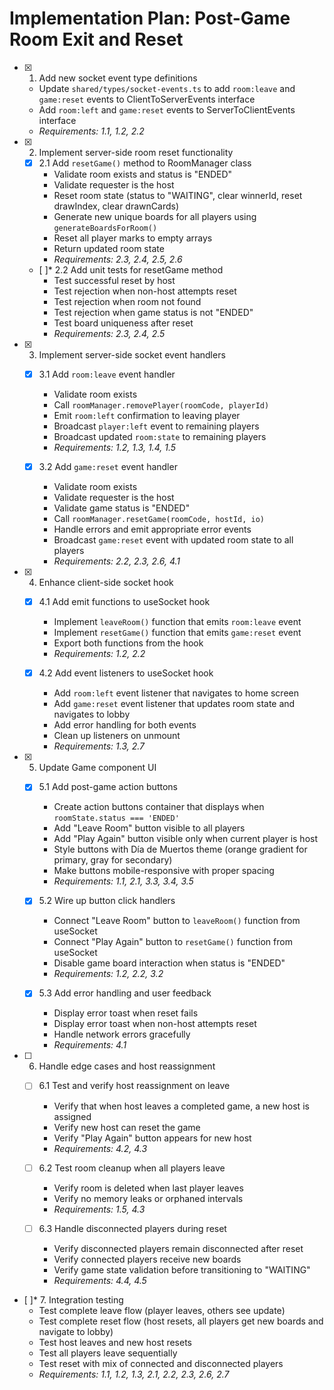 # Implementation Plan: Post-Game Room Exit and Reset

- [x] 1. Add new socket event type definitions
  - Update `shared/types/socket-events.ts` to add `room:leave` and `game:reset` events to ClientToServerEvents interface
  - Add `room:left` and `game:reset` events to ServerToClientEvents interface
  - _Requirements: 1.1, 1.2, 2.2_

- [x] 2. Implement server-side room reset functionality
  - [x] 2.1 Add `resetGame()` method to RoomManager class
    - Validate room exists and status is "ENDED"
    - Validate requester is the host
    - Reset room state (status to "WAITING", clear winnerId, reset drawIndex, clear drawnCards)
    - Generate new unique boards for all players using `generateBoardsForRoom()`
    - Reset all player marks to empty arrays
    - Return updated room state
    - _Requirements: 2.3, 2.4, 2.5, 2.6_
  
  - [ ]* 2.2 Add unit tests for resetGame method
    - Test successful reset by host
    - Test rejection when non-host attempts reset
    - Test rejection when room not found
    - Test rejection when game status is not "ENDED"
    - Test board uniqueness after reset
    - _Requirements: 2.3, 2.4, 2.5_

- [x] 3. Implement server-side socket event handlers
  - [x] 3.1 Add `room:leave` event handler
    - Validate room exists
    - Call `roomManager.removePlayer(roomCode, playerId)`
    - Emit `room:left` confirmation to leaving player
    - Broadcast `player:left` event to remaining players
    - Broadcast updated `room:state` to remaining players
    - _Requirements: 1.2, 1.3, 1.4, 1.5_
  
  - [x] 3.2 Add `game:reset` event handler
    - Validate room exists
    - Validate requester is the host
    - Validate game status is "ENDED"
    - Call `roomManager.resetGame(roomCode, hostId, io)`
    - Handle errors and emit appropriate error events
    - Broadcast `game:reset` event with updated room state to all players
    - _Requirements: 2.2, 2.3, 2.6, 4.1_

- [x] 4. Enhance client-side socket hook
  - [x] 4.1 Add emit functions to useSocket hook
    - Implement `leaveRoom()` function that emits `room:leave` event
    - Implement `resetGame()` function that emits `game:reset` event
    - Export both functions from the hook
    - _Requirements: 1.2, 2.2_
  
  - [x] 4.2 Add event listeners to useSocket hook
    - Add `room:left` event listener that navigates to home screen
    - Add `game:reset` event listener that updates room state and navigates to lobby
    - Add error handling for both events
    - Clean up listeners on unmount
    - _Requirements: 1.3, 2.7_

- [x] 5. Update Game component UI
  - [x] 5.1 Add post-game action buttons
    - Create action buttons container that displays when `roomState.status === 'ENDED'`
    - Add "Leave Room" button visible to all players
    - Add "Play Again" button visible only when current player is host
    - Style buttons with Día de Muertos theme (orange gradient for primary, gray for secondary)
    - Make buttons mobile-responsive with proper spacing
    - _Requirements: 1.1, 2.1, 3.3, 3.4, 3.5_
  
  - [x] 5.2 Wire up button click handlers
    - Connect "Leave Room" button to `leaveRoom()` function from useSocket
    - Connect "Play Again" button to `resetGame()` function from useSocket
    - Disable game board interaction when status is "ENDED"
    - _Requirements: 1.2, 2.2, 3.2_
  
  - [x] 5.3 Add error handling and user feedback
    - Display error toast when reset fails
    - Display error toast when non-host attempts reset
    - Handle network errors gracefully
    - _Requirements: 4.1_

- [ ] 6. Handle edge cases and host reassignment
  - [ ] 6.1 Test and verify host reassignment on leave
    - Verify that when host leaves a completed game, a new host is assigned
    - Verify new host can reset the game
    - Verify "Play Again" button appears for new host
    - _Requirements: 4.2, 4.3_
  
  - [ ] 6.2 Test room cleanup when all players leave
    - Verify room is deleted when last player leaves
    - Verify no memory leaks or orphaned intervals
    - _Requirements: 1.5, 4.3_
  
  - [ ] 6.3 Handle disconnected players during reset
    - Verify disconnected players remain disconnected after reset
    - Verify connected players receive new boards
    - Verify game state validation before transitioning to "WAITING"
    - _Requirements: 4.4, 4.5_

- [ ]* 7. Integration testing
  - Test complete leave flow (player leaves, others see update)
  - Test complete reset flow (host resets, all players get new boards and navigate to lobby)
  - Test host leaves and new host resets
  - Test all players leave sequentially
  - Test reset with mix of connected and disconnected players
  - _Requirements: 1.1, 1.2, 1.3, 2.1, 2.2, 2.3, 2.6, 2.7_
